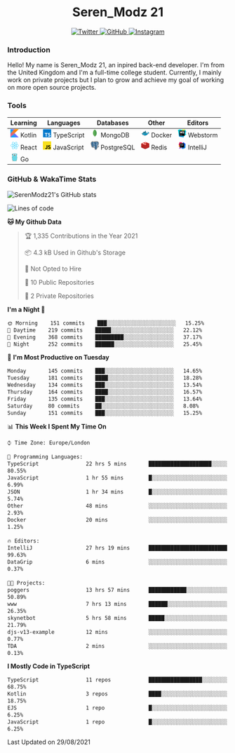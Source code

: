 <div align="center">
  <h1>Seren_Modz 21</h1>
  <a href="https://twitter.com/SerenModz21">
    <img alt="Twitter" src="https://img.shields.io/badge/twitter%20-%231DA1F2.svg?&style=for-the-badge&logo=Twitter&logoColor=white">
  </a>
  <a href="https://github.com/SerenModz21">
    <img alt="GitHub" src="https://img.shields.io/badge/github%20-%23121011.svg?&style=for-the-badge&logo=github&logoColor=white">
  </a>
  <a href="https://www.instagram.com/serenmodz21">
    <img alt="Instagram" src="https://img.shields.io/badge/instagram%20-%23E4405F.svg?&style=for-the-badge&logo=Instagram&logoColor=white">
  </a>
</div>

### Introduction

Hello! My name is Seren_Modz 21, an inpired back-end developer. I'm from the United Kingdom and I'm a full-time college student. Currently, I mainly work on private projects but I plan to grow and achieve my goal of working on more open source projects. 

### Tools

 **Learning**                                        | **Languages**                                               | **Databases**                                               | **Other**                                           | **Editors**                                                  
-----------------------------------------------------|-------------------------------------------------------------|-------------------------------------------------------------|-----------------------------------------------------|--------------------------------------------------------------
 <img width="19px" src="./assets/kotlin.svg"> Kotlin | <img width="19px" src="./assets/typescript.svg"> TypeScript | <img width="19px" src="./assets/mongodb.svg"> MongoDB       | <img width="19px" src="./assets/docker.svg"> Docker | <img width="19px" src="./assets/webstorm.svg"> Webstorm      
 <img width="19px" src="./assets/react.svg"> React   | <img width="19px" src="./assets/javascript.svg"> JavaScript | <img width="19px" src="./assets/postgresql.svg"> PostgreSQL | <img width="19px" src="./assets/redis.svg"> Redis   | <img width="19px" src="./assets/intellij-idea.svg"> IntelliJ
 <img width="19px" src="./assets/go.svg"> Go         |                                                             |                                                             |                                                     |                                                                                                               

### GitHub & WakaTime Stats

![SerenModz21's GitHub stats](https://github-readme-stats.vercel.app/api?username=SerenModz21&show_icons=true&theme=dark)

<!--START_SECTION:waka-->
![Lines of code](https://img.shields.io/badge/From%20Hello%20World%20I%27ve%20Written-19039%20lines%20of%20code-blue)

**🐱 My Github Data** 

> 🏆 1,335 Contributions in the Year 2021
 > 
> 📦 4.3 kB Used in Github's Storage 
 > 
> 🚫 Not Opted to Hire
 > 
> 📜 10 Public Repositories 
 > 
> 🔑 2 Private Repositories  
 > 
**I'm a Night 🦉** 

```text
🌞 Morning    151 commits    ███░░░░░░░░░░░░░░░░░░░░░░   15.25% 
🌆 Daytime    219 commits    █████░░░░░░░░░░░░░░░░░░░░   22.12% 
🌃 Evening    368 commits    █████████░░░░░░░░░░░░░░░░   37.17% 
🌙 Night      252 commits    ██████░░░░░░░░░░░░░░░░░░░   25.45%

```
📅 **I'm Most Productive on Tuesday** 

```text
Monday       145 commits    ███░░░░░░░░░░░░░░░░░░░░░░   14.65% 
Tuesday      181 commits    ████░░░░░░░░░░░░░░░░░░░░░   18.28% 
Wednesday    134 commits    ███░░░░░░░░░░░░░░░░░░░░░░   13.54% 
Thursday     164 commits    ████░░░░░░░░░░░░░░░░░░░░░   16.57% 
Friday       135 commits    ███░░░░░░░░░░░░░░░░░░░░░░   13.64% 
Saturday     80 commits     ██░░░░░░░░░░░░░░░░░░░░░░░   8.08% 
Sunday       151 commits    ███░░░░░░░░░░░░░░░░░░░░░░   15.25%

```


📊 **This Week I Spent My Time On** 

```text
⌚︎ Time Zone: Europe/London

💬 Programming Languages: 
TypeScript               22 hrs 5 mins       ████████████████████░░░░░   80.55% 
JavaScript               1 hr 55 mins        █░░░░░░░░░░░░░░░░░░░░░░░░   6.99% 
JSON                     1 hr 34 mins        █░░░░░░░░░░░░░░░░░░░░░░░░   5.74% 
Other                    48 mins             ░░░░░░░░░░░░░░░░░░░░░░░░░   2.93% 
Docker                   20 mins             ░░░░░░░░░░░░░░░░░░░░░░░░░   1.25%

🔥 Editors: 
IntelliJ                 27 hrs 19 mins      █████████████████████████   99.63% 
DataGrip                 6 mins              ░░░░░░░░░░░░░░░░░░░░░░░░░   0.37%

🐱‍💻 Projects: 
poggers                  13 hrs 57 mins      ████████████░░░░░░░░░░░░░   50.89% 
www                      7 hrs 13 mins       ██████░░░░░░░░░░░░░░░░░░░   26.35% 
skynetbot                5 hrs 58 mins       █████░░░░░░░░░░░░░░░░░░░░   21.79% 
djs-v13-example          12 mins             ░░░░░░░░░░░░░░░░░░░░░░░░░   0.77% 
TDA                      2 mins              ░░░░░░░░░░░░░░░░░░░░░░░░░   0.13%

```

**I Mostly Code in TypeScript** 

```text
TypeScript               11 repos            █████████████████░░░░░░░░   68.75% 
Kotlin                   3 repos             ████░░░░░░░░░░░░░░░░░░░░░   18.75% 
EJS                      1 repo              █░░░░░░░░░░░░░░░░░░░░░░░░   6.25% 
JavaScript               1 repo              █░░░░░░░░░░░░░░░░░░░░░░░░   6.25%

```



 Last Updated on 29/08/2021
<!--END_SECTION:waka-->
